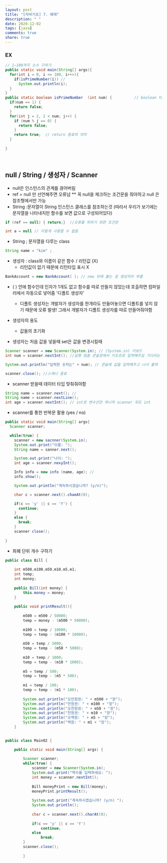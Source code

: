 ```yaml
---
layout: post
title: "[자바기초] 7. 예제"
description: " "
date: 2020-12-02
tags: [java]
comments: true
share: true
---
```


### EX
```java
// 1~100까지 소수 구하기
public static void main(String[] args){
  for(int i = 0, i <= 100, i++>){
    if(isPrimeNumber(i)) // 
      System.out.println(i);
  }
}
public static boolean isPrimeNumber  (int num) {          // boolean 타입이 오면 함수명 is 붙이고 시작
  if(num == 1) {
    return false;
  }
  for(int j = 2, 2 < num; j++) {
    if (num % j == 0) {
      return false;
    }
    return true;  // return 종료의 의미
  }
  
}
```
<br>

## null / String / 생성자 / Scanner

* null은 인스턴스의 관계를 끊어버림
* ref = null 만 선언해주면 오류남 ** 꼭 null을 체크하는 조건문을 줘야하고 null 은 참조형에서만 가능
* String :문자열이 String 인스턴스 클래스를 참조하는것 (따라서 우리가 보기에는 문자열을 나타내지만 함수를 보면 값으로 구성되어있다)

```java
if (ref == null) { return;}  //오류를 피하기 위한 조건문

int a = null // 이렇게 사용할 수 없음
```
* String ; 문자열을 다루는 class
```java
String name = "kim" ;
```

* 생성자 : class와 이름이 같은 함수 / 리턴값 (X) 
  * 리턴값이 없기 때문에 리턴타입 표시 X
```java
BankAccount = new BankAccount( ); // new 뒤에 붙는 걸 생성자라 부름
```

* ( ) 안에 함수인데 인자가 1개도 없고 함수를 따로 만들지 않았는데 호출하면 컴파일러에서 자동으로 넣어줌 '디폴트 생성자'
  * 디폴트 생성자는 개발자가 생성자를 한개라도 만들어놓으면 디폴트를 넣지 않기 때문에 오류 발생! 그래서 개발자가 디폴트 생성자를 따로 만들어줘야함 

* 생성자의 용도 
  * 값들의 초기화

* 생성자는 처음 값을 넣을때 
set은 값을 변경시킬때

```java
Scanner scanner = new Scanner(System.in); // (System.in) 키보드
int num = scanner.nextInt(); //실행 멈춤 콘솔창에서 키도르로 입력해주길 기다리는 상태

System.out.println("입력한 숫자는" + num); // 콘솔에 값을 입력해주고 나서 출력

scanner.close(); //스캐너 종료

```
* scanner 받을때 데이터 타입 맞춰줘야함
```java
String name = scanner.next(); // 
String name = scanner.nextLine();
int age = scanner.nextInt(); // int로 변수선언 하니까 scanner 뒤도 int
```
* scanner를 통한 반복문 활용 (yes / no)
```java
public static void main(String[] args{
  Scanner scanner;

  while(true) {
    scanner = new sacnner(System.in);
    System.out.print("이름: ");
    String name = sanner.next();

    System.out.print("나이: ");
    int age = scanner.nexyInt();

    Info info = new info (name, age); //
    info.show();

    System.out.println("계속하시겠습니까? (y/n)");

    char c = scanner.next().chaeAt(0);

    if(c == 'y' || c == 'Y') {
      continue;
    }
    else {
      break;
    }
    scanner close();
  
}
```

* 화폐 단위 개수 구하기
```java
public class Bill {
	
	int m500,m100,m50,m10,m5,m1;
	int temp;
	int money;
	
	public Bill(int money) {
		this.money = money;
	}
	
	public void printResult(){
		
		m500 = m500 / 50000;
		temp = money - (m500 * 50000);
		
		m100 = temp / 10000;
		temp = temp - (m100 * 10000);
		
		m50 = temp / 5000;
		temp = temp - (m50 * 5000);
		
		m10 = temp / 1000;
		temp = temp - (m10 * 1000);
		
		m5 = temp / 500;
		temp = temp - (m5 * 500);
		
		m1 = temp / 100;
		temp = temp - (m1 * 100);
		
		System.out.println("오만원권: " + m500 + "장");
		System.out.println("만원권: " + m100 + "장");
		System.out.println("오천원권: " + m50 + "장");
		System.out.println("천원권: " + m10 + "장");
		System.out.println("오백원: " + m5 + "장");
		System.out.println("백원: " + m1 + "장");
	}
	

public class Main02 {

	public static void main(String[] args) {
		
		Scanner scanner;
		while(true) {
			scanner = new Scanner(System.in);
			System.out.print("액수를 입력하세요: ");
			int money = scanner.nextInt();
			
			Bill moneyPrint = new Bill(money);
			moneyPrint.printResult();
			
			System.out.print("계속하시겠습니까? (y/n) ");
			System.out.println();
			
			char c = scanner.next().charAt(0);
			
			if(c == 'y' || c == 'Y')
				continue;
			else
				break;
		}
		scanner.close();
		
		}
```
